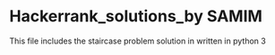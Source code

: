 # Hackerrank_solutions_by SAMIM
This file includes the staircase problem solution in written in python 3
